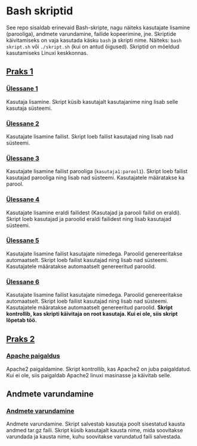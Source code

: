# Bash skriptid

See repo sisaldab erinevaid Bash-skripte, nagu näiteks kasutajate lisamine (parooliga), andmete varundamine, failide kopeerimine, jne.
Skriptide käivitamiseks on vaja kasutada käsku `bash` ja skripti nime. Näiteks: `bash skript.sh` või `./skript.sh` (kui on antud õigused).
Skriptid on mõeldud kasutamiseks Linuxi keskkonnas.

## [Praks 1](/praks1/)

### [Ülessane 1](/praks1/lisa_kasutaja.sh)

Kasutaja lisamine. Skript küsib kasutajalt kasutajanime ning lisab selle kasutaja süsteemi.

### [Ülessane 2](/praks1/kasutajad_failist.sh)

Kasutajate lisamine failist. Skript loeb failist kasutajad ning lisab nad süsteemi.

### [Ülessane 3](praks1/kasutajad_paroolid.sh)

Kasutajate lisamine failist parooliga (`kasutaja1:parool1`). Skript loeb failist kasutajad parooliga ning lisab nad süsteemi. Kasutajatele määratakse ka parool.

### [Ülessane 4](praks1/kasutajad_ul4.sh)

Kasutajate lisamine eraldi failidest (Kasutajad ja parooli failid on eraldi). Skript loeb kasutajad ja paroolid eraldi failidest ning lisab kasutajad süsteemi.

### [Ülessane 5](praks1/loodud_kasutajad_paroolidega.sh)

Kasutajate lisamine failist kasutajate nimedega. Paroolid genereeritakse automaatselt. Skript loeb failist kasutajad ning lisab nad süsteemi. Kasutajatele määratakse automaatselt genereeritud paroolid.

### [Ülessane 6](praks1/loodud_kasutajad_paroolidega_oigustega.sh)

Kasutajate lisamine failist kasutajate nimedega. Paroolid genereeritakse automaatselt. Skript loeb failist kasutajad ning lisab nad süsteemi. Kasutajatele määratakse automaatselt genereeritud paroolid.
**Skript kontrollib, kas skripti käivitaja on root kasutaja. Kui ei ole, siis skript lõpetab töö.**

## [Praks 2](/praks2/)

### [Apache paigaldus](praks2/apache_paigaldus.sh)

Apache2 paigaldamine. Skript kontrollib, kas Apache2 on juba paigaldatud. Kui ei ole, siis paigaldab Apache2 linuxi masinasse ja käivitab selle.

## Andmete varundamine

### [Andmete varundamine](praks2/andmete_varundamine.sh)

Andmete varundamine. Skript salvestab kasutaja poolt sisestatud kausta andmed tar.gz faili. Skript küsib kasutajalt kausta nime, mida soovitakse varundada ja kausta nime, kuhu soovitakse varundatud faili salvestada.
